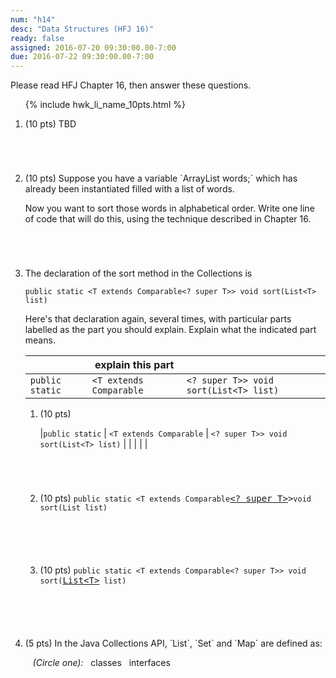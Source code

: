 ```yaml
---
num: "h14"
desc: "Data Structures (HFJ 16)"
ready: false
assigned: 2016-07-20 09:30:00.00-7:00
due: 2016-07-22 09:30:00.00-7:00
---
```


Please read <span data-hfj="16">HFJ Chapter 16</span>, then answer these questions.

<ol>

{% include hwk_li_name_10pts.html %}

<li style="margin-bottom:5em;"> (10 pts) TBD

</li>


 
<li style="margin-bottom:5em;" markdown="1"> (10 pts) Suppose you have a variable `ArrayList<String> words;` which has already been instantiated filled with a list of words.

Now you want to sort those words in alphabetical order. Write one line of code that will do this, using the technique described in Chapter 16.

</li>

<li style="margin-bottom:5em;"><p markdown="1"> The declaration of the sort method in the Collections is

```
public static <T extends Comparable<? super T>> void sort(List<T> list)
```
</p>

Here's that declaration again, several times, with particular parts labelled as the part you should explain.  Explain what the indicated
part means.

|                | explain this part       |                                        |
|----------------|-------------------------|----------------------------------------|
|`public static` | `<T extends Comparable` | `<? super T>> void sort(List<T> list)` |


<ol>
<li style="margin-bottom:5em;" markdown="1"> (10 pts) 

|`public static` | `<T extends Comparable` | `<? super T>> void sort(List<T> list)` |
|                |                         |                                        |

</code>
</li>

<li style="margin-bottom:5em;"> (10 pts) <code>public static &lt;T extends Comparable</code><tt><u>&lt;? super T&gt;</u>&gt;</tt><code>void sort(List<T> list)

</code>
</li>

<li style="margin-bottom:5em;"> (10 pts) <code>public static &lt;T extends Comparable&lt;? super T&gt;&gt; void sort(</code><tt><u>List&lt;T&gt;</u></tt><code> list)

</code>
</li>
</ol>
</li>

<li style="margin-bottom:5em;" markdown="1"> (5 pts) In the Java Collections API, `List`, `Set` and `Map` are defined as:

&nbsp;&nbsp;&nbsp;<em>(Circle one):</em>&nbsp;&nbsp;&nbsp;classes&nbsp;&nbsp;&nbsp;interfaces

</li>

</ol>
